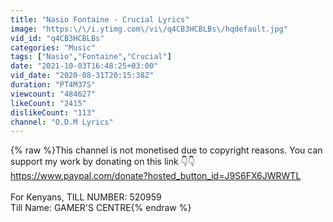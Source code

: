 ```yaml
---
title: "Nasio Fontaine - Crucial Lyrics"
image: "https:\/\/i.ytimg.com\/vi\/q4CB3HCBLBs\/hqdefault.jpg"
vid_id: "q4CB3HCBLBs"
categories: "Music"
tags: ["Nasio","Fontaine","Crucial"]
date: "2021-10-03T16:48:25+03:00"
vid_date: "2020-08-31T20:15:38Z"
duration: "PT4M37S"
viewcount: "484627"
likeCount: "2415"
dislikeCount: "113"
channel: "O.D.M Lyrics"
---
```

{% raw %}This channel is not monetised due to copyright reasons. You can support my work by donating on this link 👇👇<br /><a rel="nofollow" target="blank" href="https://www.paypal.com/donate?hosted_button_id=J9S6FX6JWRWTL">https://www.paypal.com/donate?hosted_button_id=J9S6FX6JWRWTL</a><br /><br />For Kenyans, TILL NUMBER: 520959<br />Till Name: GAMER'S CENTRE{% endraw %}

